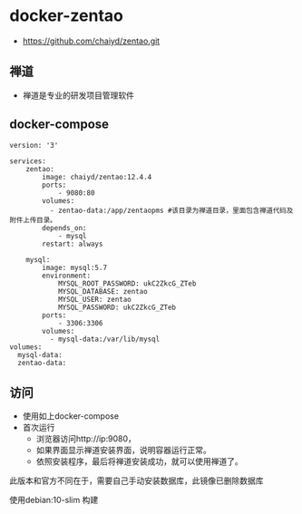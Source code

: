 # docker-zentao

* https://github.com/chaiyd/zentao.git

## 禅道
* 禅道是专业的研发项目管理软件


## docker-compose
```
version: '3'

services:
    zentao:
        image: chaiyd/zentao:12.4.4
        ports:
            - 9080:80
        volumes:
          - zentao-data:/app/zentaopms #该目录为禅道目录，里面包含禅道代码及附件上传目录。
        depends_on:
            - mysql
        restart: always

    mysql:
        image: mysql:5.7
        environment:
            MYSQL_ROOT_PASSWORD: ukC2ZkcG_ZTeb
            MYSQL_DATABASE: zentao
            MYSQL_USER: zentao
            MYSQL_PASSWORD: ukC2ZkcG_ZTeb
        ports:
            - 3306:3306            
        volumes:
          - mysql-data:/var/lib/mysql
volumes:
  mysql-data:
  zentao-data:
```

## 访问
* 使用如上docker-compose
* 首次运行
  * 浏览器访问http://ip:9080，
  * 如果界面显示禅道安装界面，说明容器运行正常。
  * 依照安装程序，最后将禅道安装成功，就可以使用禅道了。

此版本和官方不同在于，需要自己手动安装数据库，此镜像已删除数据库

使用debian:10-slim 构建
